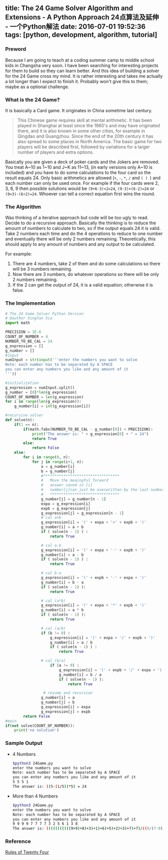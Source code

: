title: The 24 Game Solver Algorithm and Extensions - A Python Approach 24点算法及延伸 - 一个Python解法
date: 2016-07-01 19:52:36
tags: [python, development, algorithm, tutorial]
---

### Preword

Because I am going to teach at a coding summer camp to middle school kids in Changsha very soon. I have been searching for interesting projects for them to build so they can learn better. And this idea of building a solver for the 24 Game cross my mind. It is rather interesting and takes me actually a lot longer than I expect to finish it.  Probably won't give this to them; maybe as a optional challenge.

<!--more-->

### What is the 24 Game?

It is basically a Card game. It originates in China sometime last century.

> This Chinese game requires skill at mental arithmetic. It has been played in Shanghai at least since the 1960's and may have originated there, and it is also known in some other cities, for example in Qingdao and Guangzhou. Since the end of the 20th century it has also spread to some places in North America. The basic game for two players will be described first, followed by variations for a larger number of players and extra options.

Basically you are given a deck of poker cards and the Jokers are removed. You treat A~10 as 1~10 and J~K as 11~13, (in early versions only A~10 is included) and you have to do some calculations to the four card so the result equals 24. Only basic arithmetics are allowed (`+`, `-`, `*`, `/` and `( ) `) and each number can only be used once. For example if the four cards were 2, 3, 6, 9 then possible solutions would be `(9+6-3)×2=24`,  `(9-3)×(6-2)=24` or `(9×3)-(6÷2)=24`. Whoever can tell a correct equation first wins the round.

### The Algorithm

Was thinking of a iterative approach but code will be too ugly to read. Decide to do a recursive approach. Basically the thinking is to reduce the amount of numbers to calculate to two, so if the output equals 24 it is valid. Take 2 numbers each time and do the 4 operations to reduce to one number and eventually there will be only 2 numbers remaining. Theoretically, this should apply to any amount of numbers and any output to be calculated.

For example:

1. There are 4 numbers, take 2 of them and do some calculations so there will be 3 numbers remaining.
2. Now there are 3 numbers, do whatever operations so there will be only 2 numbers remaining.
3. If the 2 can get the output of 24, it is a valid equation; otherwise it is false.

### The Implementation 

```python
# The 24 Game Solver Python Version
# @author Xingfan Xia
import math

PRECISION = 1E-6
COUNT_OF_NUMBER = 4
NUMBER_TO_BE_CAL = 24
g_expression = []
g_number = []
#input
numInput = str(input('''enter the numbers you want to solve
Note: each number has to be separated by A SPACE
you can enter any numbers you like and any amount of it
'''))

#initialization
g_expression = numInput.split()
g_number = [0]*len(g_expression)
COUNT_OF_NUMBER = len(g_expression)
for i in range(len(g_expression)):
    g_number[i] = int(g_expression[i])

#recursive solver
def solve(n):
    if(1 == n):
        if(math.fabs(NUMBER_TO_BE_CAL - g_number[0]) < PRECISION):
            print("The answer is: " + g_expression[0] + " = 24")
            return True
        else:
            return False
    else:
        for i in range(0, n):
            for j in range(i+1, n):
                a = g_number[i]
                b = g_number[j]
                #**********************************
                #   Move the meaingful forward
                #   answer saved in [i]
                #   number[j]can just be overwritten by the last number
                #   *******************************
                g_number[j] = g_number[n - 1]
                expa = g_expression[i]
                expb = g_expression[j]
                g_expression[j] = g_expression[n - 1]
                # cal a+b
                g_expression[i] = '(' + expa + '+' + expb + ')'
                g_number[i] = a + b
                if ( solve(n - 1) ) :
                    return True

                # cal a-b
                g_expression[i] = '(' + expa + '-' + expb + ')'
                g_number[i] = a - b
                if ( solve(n - 1) ) :
                    return True

                # cal b-a
                g_expression[i] = '(' + expb + '-' + expa + ')'
                g_number[i] = b - a
                if ( solve(n - 1) ):
                    return True

                # cal (a*b)
                g_expression[i] = '(' + expa + '*' + expb + ')'
                g_number[i] = a * b
                if ( solve(n - 1) ):
                    return True

                # cal (a/b)
                if (b != 0) :
                    g_expression[i] = '(' + expa + '/' + expb + ')'
                    g_number[i] = a / b
                    if ( solve(n - 1) ) :
                        return True

                # cal (b/a)
                    if (a != 0) :
                        g_expression[i] = '(' + expb + '/' + expa + ')'
                        g_number[i] = b / a
                        if ( solve(n - 1) ):
                            return True

                 # resume and recursion
                g_number[i] = a
                g_number[j] = b
                g_expression[i] = expa
                g_expression[j] = expb
        return False
#main
if(not solve(COUNT_OF_NUMBER)):
    print('no solution')
```

### Sample Output

- 4 Numbers

  ```bash
  $python3 24Game.py
  enter the numbers you want to solve
  Note: each number has to be separated by A SPACE
  you can enter any numbers you like and any amount of it
  5 5 5 1
  The answer is: ((5-(1/5))*5) = 24
  ```

- More than 4 Numbers

  ```bash
  $python3 24Game.py
  enter the numbers you want to solve
  Note: each number has to be separated by A SPACE
  you can enter any numbers you like and any amount of it
  9 9 9 9 7 7 7 7 3 2 5 6 1 3 8
  The answer is: (((((((((((9+9)+8)+3)+1)+6)+5)+2)+3)+7)+7)/((9/(7-9))+7)) = 24
  ```

### Reference

[Rules of Twenty Four](https://www.pagat.com/adders/24.html)